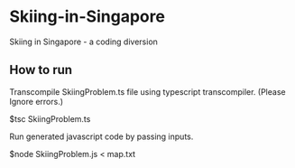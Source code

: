# Skiing-in-Singapore
Skiing in Singapore - a coding diversion

<h2>How to run</h2>

Transcompile SkiingProblem.ts file using typescript transcompiler. (Please Ignore errors.)

$tsc SkiingProblem.ts

Run generated javascript code by passing inputs.

$node SkiingProblem.js < map.txt
